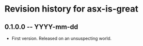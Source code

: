 # Revision history for asx-is-great

## 0.1.0.0  -- YYYY-mm-dd

* First version. Released on an unsuspecting world.
